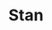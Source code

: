 ---
codehost: https://github.com/https://github.com/stan-dev
logohandle: mc-stan
sort: stan
title: Stan
twitter: https://x.com/mcmc_stan
website: https://mc-stan.org/
youtube: https://youtube.com/channel/UCwgN5srGpBH4M-Zc2cAluOA
---
